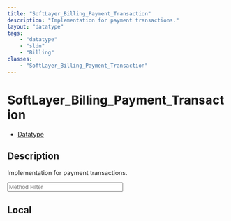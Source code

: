 ```yaml
---
title: "SoftLayer_Billing_Payment_Transaction"
description: "Implementation for payment transactions."
layout: "datatype"
tags:
    - "datatype"
    - "sldn"
    - "Billing"
classes:
    - "SoftLayer_Billing_Payment_Transaction"
---
```


# SoftLayer_Billing_Payment_Transaction
<div id='service-datatype'>
    <ul id='sldn-reference-tabs'>
        <li id='datatype'> <a href='/reference/datatypes/SoftLayer_Billing_Payment_Transaction' >Datatype</a></li>
    </ul>
</div>

## Description 
Implementation for payment transactions. 
<!-- Service Filer BEGIN -->
<div class="view-filters">
        <div class="clearfix">
            <div class="search-input-box">
                <input placeholder="Method Filter" onkeyup="titleSearch(inputId='prop-input', divId='properties', elementClass='prop-row')" 
                    type="text" id="prop-input" value="" size="30" maxlength="128" class="form-text">
            </div>
        </div>
</div>
<!-- Service Filer END -->

<div id="properties" class="content">
    <div id="localProperties" class="prop-content" >
        <h2>Local</h2>
            </div>
    </div>


